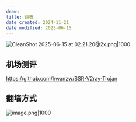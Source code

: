 ```yaml
---
draw:
title: 翻墙
date created: 2024-11-21
date modified: 2025-06-15
---
```


![CleanShot 2025-06-15 at 02.21.20@2x.png|1000](https://imagehosting4picgo.oss-cn-beijing.aliyuncs.com/imagehosting/fix-dir%2Fmedia%2Fmedia_ng6Zly1gFi%2F2025%2F06%2F15%2F02-22-07-f68207371100b902044f54989bd8572a-CleanShot%202025-06-15%20at%2002.21.20-2x-fbf5cd.png)

## 机场测评

https://github.com/hwanzw/SSR-V2ray-Trojan  

## 翻墙方式

![image.png|1000](https://imagehosting4picgo.oss-cn-beijing.aliyuncs.com/imagehosting/fix-dir%2Fpicgo%2Fpicgo-clipboard-images%2F2024%2F11%2F21%2F23-18-13-60507a2a166a866064fc24fd43ca7d3d-202411212318774-aa14ee.png)
